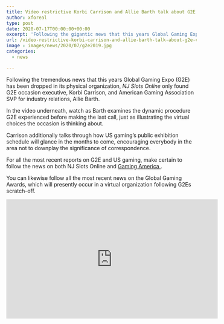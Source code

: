 ```yaml
---
title: Video restrictive Korbi Carrison and Allie Barth talk about G2E cancellation
author: xforeal 
type: post
date: 2020-07-17T00:00:00+00:00
excerpt: 'Following the gigantic news that this years Global Gaming Expo (G2E) has been dropped in its physical arrangement, NJ Slots Online solely found G2E occasion executive, Korbi Carrison, and American Gaming Association SVP for industry relations, Allie Barth '
url: /video-restrictive-korbi-carrison-and-allie-barth-talk-about-g2e-cancellation/
image : images/news/2020/07/g2e2019.jpg
categories:
  - news

---
```

Following the tremendous news that this years Global Gaming Expo (G2E) has been dropped in its physical organization, _NJ Slots Online_ only found G2E occasion executive, Korbi Carrison, and American Gaming Association SVP for industry relations, Allie Barth. 

In the video underneath, watch as Barth examines the dynamic procedure G2E experienced before making the last call, just as illustrating the virtual choices the occasion is thinking about. 

Carrison additionally talks through how US gaming&#8217;s public exhibition schedule will glance in the months to come, encouraging everybody in the area not to downplay the significance of correspondence. 

For all the most recent reports on G2E and US gaming, make certain to follow the news on both NJ Slots Online and <a href="https://gamingamerica.com/" rel="noopener noreferrer" target="_blank">Gaming America </a>. 

You can likewise follow all the most recent news on the Global Gaming Awards, which will presently occur in a virtual organization following G2Es scratch-off. 

<iframe loading="lazy" allowfullscreen="allowfullscreen" frameborder="0" height="315" src="https://www.youtube.com/embed/fWjhbgPLqSI" width="560" />